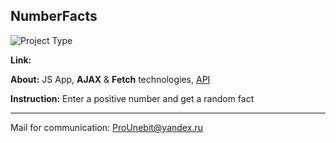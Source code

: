 ## NumberFacts

![Project Type](https://preview.ibb.co/kxyG3o/numberfacts.jpg)

**Link:** []()

**About:** JS App, **AJAX** & **Fetch** technologies, [API](http://numbersapi.com)

**Instruction:** Enter a positive number and get a random fact
- - -
Mail for communication: <ProUnebit@yandex.ru>
